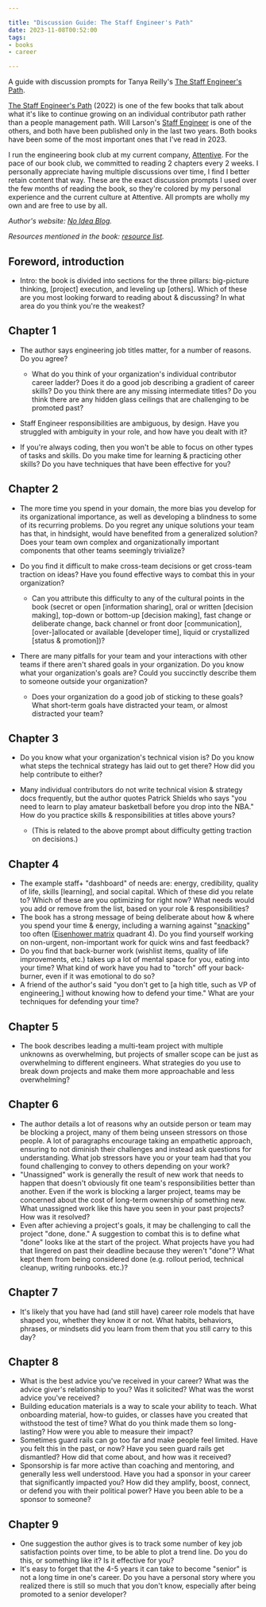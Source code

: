 ```yaml
---

title: "Discussion Guide: The Staff Engineer's Path"
date: 2023-11-08T00:52:00
tags:
- books
- career

---
```


A guide with discussion prompts for Tanya Reilly's [The Staff Engineer's Path](https://noidea.dog/staff).

[The Staff Engineer's Path](https://noidea.dog/staff) (2022) is one of the few books that talk about what it's like to continue growing on an individual contributor path rather than a people management path. Will Larson's [Staff Engineer](https://staffeng.com/book) is one of the others, and both have been published only in the last two years. Both books have been some of the most important ones that I've read in 2023.

I run the engineering book club at my current company, [Attentive](https://www.attentive.com/). For the pace of our book club, we committed to reading 2 chapters every 2 weeks. I personally appreciate having multiple discussions over time, I find I better retain content that way. These are the exact discussion prompts I used over the few months of reading the book, so they're colored by my personal experience and the current culture at Attentive. All prompts are wholly my own and are free to use by all.

_Author's website: [No Idea Blog](https://noidea.dog/)._

_Resources mentioned in the book: [resource list](https://noidea.dog/staff-resources)._

## Foreword, introduction

- Intro: the book is divided into sections for the three pillars: big-picture thinking, [project] execution, and leveling up [others]. Which of these are you most looking forward to reading about & discussing? In what area do you think you're the weakest?

## Chapter 1

- The author says engineering job titles matter, for a number of reasons. Do you agree?

  - What do you think of your organization's individual contributor career ladder? Does it do a good job describing a gradient of career skills? Do you think there are any missing intermediate titles? Do you think there are any hidden glass ceilings that are challenging to be promoted past?

- Staff Engineer responsibilities are ambiguous, by design. Have you struggled with ambiguity in your role, and how have you dealt with it?
- If you're always coding, then you won't be able to focus on other types of tasks and skills. Do you make time for learning & practicing other skills? Do you have techniques that have been effective for you?

## Chapter 2

- The more time you spend in your domain, the more bias you develop for its organizational importance, as well as developing a blindness to some of its recurring problems. Do you regret any unique solutions your team has that, in hindsight, would have benefited from a generalized solution? Does your team own complex and organizationally important components that other teams seemingly trivialize?
- Do you find it difficult to make cross-team decisions or get cross-team traction on ideas? Have you found effective ways to combat this in your organization?

  - Can you attribute this difficulty to any of the cultural points in the book (secret or open [information sharing], oral or written [decision making], top-down or bottom-up [decision making], fast change or deliberate change, back channel or front door [communication], [over-]allocated or available [developer time], liquid or crystallized [status & promotion])?

- There are many pitfalls for your team and your interactions with other teams if there aren't shared goals in your organization. Do you know what your organization's goals are? Could you succinctly describe them to someone outside your organization?

  - Does your organization do a good job of sticking to these goals? What short-term goals have distracted your team, or almost distracted your team?

## Chapter 3

- Do you know what your organization's technical vision is? Do you know what steps the technical strategy has laid out to get there? How did you help contribute to either?
- Many individual contributors do not write technical vision & strategy docs frequently, but the author quotes Patrick Shields who says "you need to learn to play amateur basketball before you drop into the NBA." How do you practice skills & responsibilities at titles above yours?

  - (This is related to the above prompt about difficulty getting traction on decisions.)

## Chapter 4

- The example staff+ "dashboard" of needs are: energy, credibility, quality of life, skills [learning], and social capital. Which of these did you relate to? Which of these are you optimizing for right now? What needs would you add or remove from the list, based on your role & responsibilities?
- The book has a strong message of being deliberate about how & where you spend your time & energy, including a warning against "[snacking](https://www.intercom.com/blog/first-rule-prioritization-no-snacking/)" too often ([Eisenhower matrix](https://en.wikipedia.org/wiki/Time_management#The_Eisenhower_Method) quadrant 4). Do you find yourself working on non-urgent, non-important work for quick wins and fast feedback?
- Do you find that back-burner work (wishlist items, quality of life improvements, etc.) takes up a lot of mental space for you, eating into your time? What kind of work have you had to "torch" off your back-burner, even if it was emotional to do so?
- A friend of the author's said "you don't get to [a high title, such as VP of engineering,] without knowing how to defend your time." What are your techniques for defending your time?

## Chapter 5

- The book describes leading a multi-team project with multiple unknowns as overwhelming, but projects of smaller scope can be just as overwhelming to different engineers. What strategies do you use to break down projects and make them more approachable and less overwhelming?

## Chapter 6

- The author details a lot of reasons why an outside person or team may be blocking a project, many of them being unseen stressors on those people. A lot of paragraphs encourage taking an empathetic approach, ensuring to not diminish their challenges and instead ask questions for understanding. What job stressors have you or your team had that you found challenging to convey to others depending on your work?
- "Unassigned" work is generally the result of new work that needs to happen that doesn't obviously fit one team's responsibilities better than another. Even if the work is blocking a larger project, teams may be concerned about the cost of long-term ownership of something new. What unassigned work like this have you seen in your past projects? How was it resolved?
- Even after achieving a project's goals, it may be challenging to call the project "done, done." A suggestion to combat this is to define what "done" looks like at the start of the project. What projects have you had that lingered on past their deadline because they weren't "done"? What kept them from being considered done (e.g. rollout period, technical cleanup, writing runbooks. etc.)?

## Chapter 7

- It's likely that you have had (and still have) career role models that have shaped you, whether they know it or not. What habits, behaviors, phrases, or mindsets did you learn from them that you still carry to this day?

## Chapter 8

- What is the best advice you've received in your career? What was the advice giver's relationship to you? Was it solicited? What was the worst advice you've received?
- Building education materials is a way to scale your ability to teach. What onboarding material, how-to guides, or classes have you created that withstood the test of time? What do you think made them so long-lasting? How were you able to measure their impact?
- Sometimes guard rails can go too far and make people feel limited. Have you felt this in the past, or now? Have you seen guard rails get dismantled? How did that come about, and how was it received?
- Sponsorship is far more active than coaching and mentoring, and generally less well understood. Have you had a sponsor in your career that significantly impacted you? How did they amplify, boost, connect, or defend you with their political power? Have you been able to be a sponsor to someone?

## Chapter 9

- One suggestion the author gives is to track some number of key job satisfaction points over time, to be able to plot a trend line. Do you do this, or something like it? Is it effective for you?
- It's easy to forget that the 4-5 years it can take to become "senior" is not a long time in one's career. Do you have a personal story where you realized there is still so much that you don't know, especially after being promoted to a senior developer?
